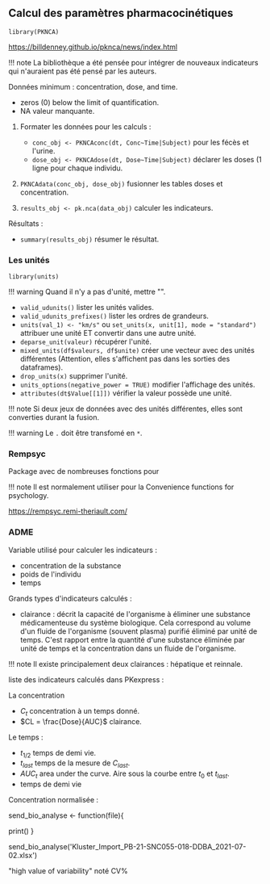 ## Calcul des paramètres pharmacocinétiques

`library(PKNCA)`

https://billdenney.github.io/pknca/news/index.html

!!! note
    La bibliothèque a été pensée pour intégrer de nouveaux indicateurs qui n'auraient pas été pensé par les auteurs.

Données minimum : concentration, dose, and time.

* zeros (0) below the limit of quantification.
* NA valeur manquante.

1. Formater les données pour les calculs :
   
    * `conc_obj <- PKNCAconc(dt, Conc~Time|Subject)` pour les fécès et l'urine.
    * `dose_obj <- PKNCAdose(dt, Dose~Time|Subject)` déclarer les doses (1 ligne pour chaque individu.

2. `PKNCAdata(conc_obj, dose_obj)` fusionner les tables doses et concentration.

3. `results_obj <- pk.nca(data_obj)` calculer les indicateurs.

Résultats : 

* `summary(results_obj)` résumer le résultat.

### Les unités

`library(units)`


!!! warning
    Quand il n'y a pas d'unité, mettre "".

* `valid_udunits()` lister les unités valides.
* `valid_udunits_prefixes()` lister les ordres de grandeurs.
* `units(val_1) <- "km/s"` ou `set_units(x, unit[1], mode = "standard")` attribuer une unité ET convertir dans une autre unité.
* `deparse_unit(valeur)` récupérer l'unité.
* `mixed_units(df$valeurs, df$unite)` créer une vecteur avec des unités différentes (Attention, elles s'affichent pas dans les sorties des dataframes).
* `drop_units(x)` supprimer l'unité.
* `units_options(negative_power = TRUE)` modifier l'affichage des unités.
* `attributes(dt$Value[[1]])` vérifier la valeur possède une unité.
 
!!! note
    Si deux jeux de données avec des unités différentes, elles sont converties durant la fusion.

!!! warning
    Le `.` doit être transfomé en `*`.

### Rempsyc

Package avec de nombreuses fonctions pour 

!!! note 
    Il est normalement utiliser pour la Convenience functions for psychology.

https://rempsyc.remi-theriault.com/

### ADME
Variable utilisé pour calculer les indicateurs :

* concentration de la substance
* poids de l'individu
* temps

Grands types d'indicateurs calculés :

* clairance : décrit la capacité de l'organisme à éliminer une substance médicamenteuse du système biologique.
Cela correspond au volume d'un fluide de l'organisme (souvent plasma) purifié éliminé par unité de temps. C'est
rapport entre la quantité d'une substance éliminée par unité de temps et la concentration dans un fluide de l'organisme.


!!! note 
    Il existe principalement deux clairances : hépatique et reinnale.

liste des indicateurs calculés dans PKexpress :

La concentration

* $C_t$ concentration à un temps donné.
* $CL = \frac{Dose}{AUC}$ clairance.

Le temps :

* $t_{1/2}$ temps de demi vie.
* $t_{last}$ temps de la mesure de $C_{last}$.
* $AUC_{t}$ area under the curve. Aire sous la courbe entre $t_{0}$ et $t_{last}$.
* temps de demi vie

Concentration normalisée :



send_bio_analyse <- function(file){

  print()
}

send_bio_analyse('Kluster_Import_PB-21-SNC055-018-DDBA_2021-07-02.xlsx')
  
"high value of variability" noté CV%

